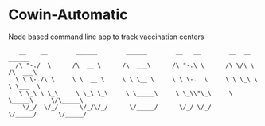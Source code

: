 # Cowin-Automatic

Node based command line app to track vaccination centers

       __    __        ______        ______        __   __        __  __        ______
      /\ "-./  \      /\  __ \      /\  ___\      /\ "-.\ \      /\ \/\ \      /\  ___\
      \ \ \-./\ \     \ \  __ \     \ \ \__ \     \ \ \-.  \     \ \ \_\ \     \ \___  \
       \ \_\ \ \_\     \ \_\ \_\     \ \_____\     \ \_\\"\_\     \ \_____\     \/\_____\
        \/_/  \/_/      \/_/\/_/      \/_____/      \/_/ \/_/      \/_____/      \/_____/
